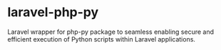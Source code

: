 # laravel-php-py
Laravel wrapper for php-py package to seamless enabling secure and efficient execution of Python scripts within Laravel applications.
